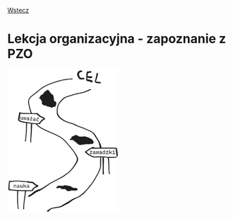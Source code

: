 [Wstecz](../matematyka.md)

# Lekcja organizacyjna - zapoznanie z PZO

<img src="droga.excalidraw.png" width=50%>
